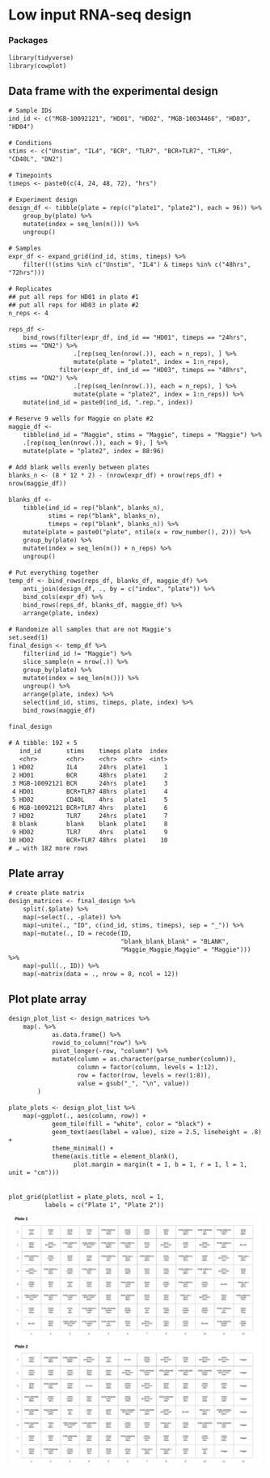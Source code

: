 Low input RNA-seq design
================

### Packages

    library(tidyverse)
    library(cowplot)

Data frame with the experimental design
---------------------------------------

    # Sample IDs
    ind_id <- c("MGB-10092121", "HD01", "HD02", "MGB-10034466", "HD03", "HD04")

    # Conditions
    stims <- c("Unstim", "IL4", "BCR", "TLR7", "BCR+TLR7", "TLR9", "CD40L", "DN2")

    # Timepoints
    timeps <- paste0(c(4, 24, 48, 72), "hrs")

    # Experiment design
    design_df <- tibble(plate = rep(c("plate1", "plate2"), each = 96)) %>%
        group_by(plate) %>%
        mutate(index = seq_len(n())) %>%
        ungroup()

    # Samples
    expr_df <- expand_grid(ind_id, stims, timeps) %>%
        filter(!(stims %in% c("Unstim", "IL4") & timeps %in% c("48hrs", "72hrs")))

    # Replicates
    ## put all reps for HD01 in plate #1
    ## put all reps for HD03 in plate #2
    n_reps <- 4

    reps_df <- 
        bind_rows(filter(expr_df, ind_id == "HD01", timeps == "24hrs", stims == "DN2") %>%
                      .[rep(seq_len(nrow(.)), each = n_reps), ] %>%
                      mutate(plate = "plate1", index = 1:n_reps),
                  filter(expr_df, ind_id == "HD03", timeps == "48hrs", stims == "DN2") %>%
                      .[rep(seq_len(nrow(.)), each = n_reps), ] %>%
                      mutate(plate = "plate2", index = 1:n_reps)) %>%
        mutate(ind_id = paste0(ind_id, ".rep.", index))

    # Reserve 9 wells for Maggie on plate #2
    maggie_df <- 
        tibble(ind_id = "Maggie", stims = "Maggie", timeps = "Maggie") %>%
        .[rep(seq_len(nrow(.)), each = 9), ] %>%
        mutate(plate = "plate2", index = 88:96)

    # Add blank wells evenly between plates
    blanks_n <- (8 * 12 * 2) - (nrow(expr_df) + nrow(reps_df) + nrow(maggie_df))

    blanks_df <- 
        tibble(ind_id = rep("blank", blanks_n),
               stims = rep("blank", blanks_n),
               timeps = rep("blank", blanks_n)) %>%
        mutate(plate = paste0("plate", ntile(x = row_number(), 2))) %>%
        group_by(plate) %>%
        mutate(index = seq_len(n()) + n_reps) %>%
        ungroup()

    # Put everything together
    temp_df <- bind_rows(reps_df, blanks_df, maggie_df) %>%
        anti_join(design_df, ., by = c("index", "plate")) %>%
        bind_cols(expr_df) %>%
        bind_rows(reps_df, blanks_df, maggie_df) %>%
        arrange(plate, index)
        
    # Randomize all samples that are not Maggie's
    set.seed(1)
    final_design <- temp_df %>%
        filter(ind_id != "Maggie") %>%
        slice_sample(n = nrow(.)) %>%
        group_by(plate) %>%
        mutate(index = seq_len(n())) %>%
        ungroup() %>%
        arrange(plate, index) %>%
        select(ind_id, stims, timeps, plate, index) %>%
        bind_rows(maggie_df)
     
    final_design

    # A tibble: 192 × 5
       ind_id       stims    timeps plate  index
       <chr>        <chr>    <chr>  <chr>  <int>
     1 HD02         IL4      24hrs  plate1     1
     2 HD01         BCR      48hrs  plate1     2
     3 MGB-10092121 BCR      24hrs  plate1     3
     4 HD01         BCR+TLR7 48hrs  plate1     4
     5 HD02         CD40L    4hrs   plate1     5
     6 MGB-10092121 BCR+TLR7 4hrs   plate1     6
     7 HD02         TLR7     24hrs  plate1     7
     8 blank        blank    blank  plate1     8
     9 HD02         TLR7     4hrs   plate1     9
    10 HD02         BCR+TLR7 48hrs  plate1    10
    # … with 182 more rows

Plate array
-----------

    # create plate matrix
    design_matrices <- final_design %>%
        split(.$plate) %>%
        map(~select(., -plate)) %>%
        map(~unite(., "ID", c(ind_id, stims, timeps), sep = "_")) %>%
        map(~mutate(., ID = recode(ID, 
                                   "blank_blank_blank" = "BLANK", 
                                   "Maggie_Maggie_Maggie" = "Maggie"))) %>%
        map(~pull(., ID)) %>%
        map(~matrix(data = ., nrow = 8, ncol = 12))

Plot plate array
----------------

    design_plot_list <- design_matrices %>%
        map(. %>% 
                as.data.frame() %>% 
                rowid_to_column("row") %>% 
                pivot_longer(-row, "column") %>%
                mutate(column = as.character(parse_number(column)),
                       column = factor(column, levels = 1:12),
                       row = factor(row, levels = rev(1:8)),
                       value = gsub("_", "\n", value))
            )

    plate_plots <- design_plot_list %>%
        map(~ggplot(., aes(column, row)) +
                geom_tile(fill = "white", color = "black") +
                geom_text(aes(label = value), size = 2.5, lineheight = .8) +
                theme_minimal() +
                theme(axis.title = element_blank(),
                      plot.margin = margin(t = 1, b = 1, r = 1, l = 1, unit = "cm")))
        

    plot_grid(plotlist = plate_plots, ncol = 1, 
              labels = c("Plate 1", "Plate 2"))

![](plan_low_input_files/figure-gfm/unnamed-chunk-4-1.png)<!-- -->
